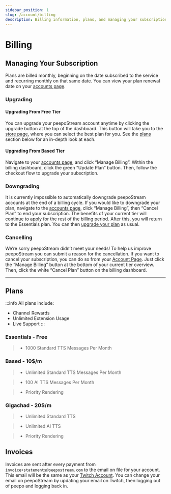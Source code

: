 ```yaml
---
sidebar_position: 1
slug: /account/billing
description: Billing information, plans, and managing your subscription
---
```


# Billing

## Managing Your Subscription

Plans are billed monthly, beginning on the date subscribed to the service and recurring monthly on that same date. You can view your plan renewal date on your [accounts page](https://peepostream.com/account).

### Upgrading

#### Upgrading From Free Tier

You can upgrade your peepoStream account anytime by clicking the upgrade button at the top of the dashboard. This button will take you to the [store page](https://peepostream.com/store), where you can select the best plan for you. See the [plans](#plans) section below for an in-depth look at each.

#### Upgrading From Based Tier

Navigate to your [accounts page](https://peepostream.com/account), and click “Manage Billing”. Within the billing dashboard, click the green “Update Plan” button. Then, follow the checkout flow to upgrade your subscription.

### Downgrading

It is currently impossible to automatically downgrade peepoStream accounts at the end of a billing cycle. If you would like to downgrade your plan, navigate to the [accounts page](https://peepostream.com/account), click “Manage Billing”, then “Cancel Plan” to end your subscription. The benefits of your current tier will continue to apply for the rest of the billing period. After this, you will return to the Essentials plan. You can then [upgrade your plan](#upgrading) as usual.

### Cancelling

We’re sorry peepoStream didn’t meet your needs! To help us improve peepoStream you can submit a reason for the cancellation. If you want to cancel your subscription, you can do so from your [Account Page](https://peepostream.com/account). Just click the “Manage Billing” button at the bottom of your current tier overview. Then, click the white “Cancel Plan” button on the billing dashboard.

- - -

## Plans

:::info All plans include:

- Channel Rewards
- Unlimited Extension Usage
- Live Support
:::

### Essentials - Free

> - 1000 Standard TTS Messages Per Month

### Based - 10$/m

> - Unlimited Standard TTS Messages Per Month

> - 100 AI TTS Messages Per Month

> - Priority Rendering

### Gigachad - 20$/m

> - Unlimited Standard TTS

> - Unlimited AI TTS

> - Priority Rendering

## Invoices

Invoices are sent after every payment from `invoice+statements@peepostream.com` to the email on file for your account. This email will be the same as your [Twitch Account](https://www.twitch.tv/settings/security). You can change your email on peepoStream by updating your email on Twitch, then logging out of peepo and logging back in.